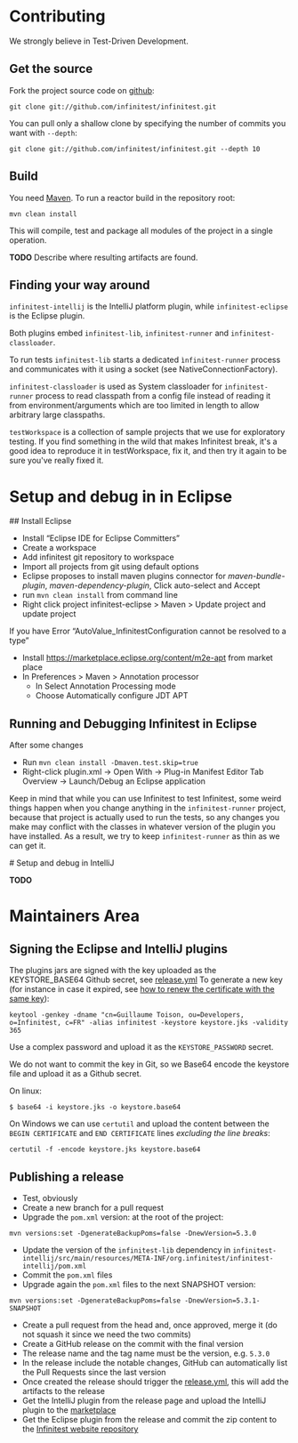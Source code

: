 # Contributing

We strongly believe in Test-Driven Development.

## Get the source

Fork the project source code on [github](https://github.com/infinitest/infinitest):

	git clone git://github.com/infinitest/infinitest.git

You can pull only a shallow clone by specifying the number of commits you want with `--depth`:

	git clone git://github.com/infinitest/infinitest.git --depth 10

## Build

You need [Maven](http://maven.apache.org/download.html). To run a reactor build in the repository root: 

	mvn clean install

This will compile, test and package all modules of the project in a single operation. 

**TODO** Describe where resulting artifacts are found.

## Finding your way around


`infinitest-intellij` is the IntelliJ platform plugin, while `infinitest-eclipse` is the Eclipse plugin.

Both plugins embed `infinitest-lib`, `infinitest-runner` and `infinitest-classloader`. 

To run tests `infinitest-lib` starts a dedicated `ìnfinitest-runner` process and communicates with it using a socket (see  NativeConnectionFactory).

`infinitest-classloader` is used as System classloader for `infinitest-runner` process to read classpath from a config file
 instead of reading it from environment/arguments which are too limited in length to allow arbitrary large classpaths.
 
`testWorkspace` is a collection of sample projects that we use for exploratory testing. If you find something in the wild that makes Infinitest break, it's a good idea to reproduce it in testWorkspace, fix it, and then try it again to be sure you've really fixed it.


# Setup and debug in in Eclipse

## Install Eclipse

* Install “Eclipse IDE for Eclipse Committers”
* Create a workspace
* Add infinitest git repository to workspace
* Import all projects from git using default options
* Eclipse proposes to install maven plugins connector for *maven-bundle-plugin*, *maven-dependency-plugin*, Click auto-select and Accept
* run `mvn clean install` from command line
* Right click project infinitest-eclipse > Maven > Update project and update project

If you have Error “AutoValue_InfinitestConfiguration cannot be resolved to a type”
* Install https://marketplace.eclipse.org/content/m2e-apt from market place
* In Preferences > Maven > Annotation processor
  * In Select Annotation Processing mode 
  * Choose Automatically configure JDT APT


## Running and Debugging Infinitest in Eclipse

After some changes
* Run `mvn clean install -Dmaven.test.skip=true`
* Right-click plugin.xml -> Open With -> Plug-in Manifest Editor Tab Overview -> Launch/Debug an Eclipse application

Keep in mind that while you can use Infinitest to test Infinitest, some weird things happen when you change anything in the `infinitest-runner` project, because that project is actually used to run the tests, so any changes you make may conflict with the classes in whatever version of the plugin you have installed. As a result, we try to keep `infinitest-runner` as thin as we can get it.

# Setup and debug in IntelliJ

**TODO** 

# Maintainers Area

## Signing the Eclipse and IntelliJ plugins

The plugins jars are signed with the key uploaded as the KEYSTORE_BASE64 Github secret, see [release.yml](.github/workflows/release.yml)
To generate a new key (for instance in case it expired, see [how to renew the certificate with the same key](https://xacmlinfo.org/2017/08/03/how-to-renew-self-signed-certificate-keeping-old-private-key/)):

`keytool -genkey -dname "cn=Guillaume Toison, ou=Developers, o=Infinitest, c=FR" -alias infinitest -keystore keystore.jks -validity 365`

Use a complex password and upload it as the `KEYSTORE_PASSWORD` secret.

We do not want to commit the key in Git, so we Base64 encode the keystore file and upload it as a Github secret. 

On linux:

`$ base64 -i keystore.jks -o keystore.base64`

On Windows we can use `certutil` and upload the content between the `BEGIN CERTIFICATE` and `END CERTIFICATE` lines *excluding the line breaks*:

`certutil -f -encode keystore.jks keystore.base64 `


## Publishing a release 

- Test, obviously
- Create a new branch for a pull request
- Upgrade the `pom.xml` version: at the root of the project: 

`
mvn versions:set -DgenerateBackupPoms=false -DnewVersion=5.3.0
`

- Update the version of the `infinitest-lib` dependency in `infinitest-intellij/src/main/resources/META-INF/org.infinitest/infinitest-intellij/pom.xml`
- Commit the `pom.xml` files
- Upgrade again the `pom.xml` files to the next SNAPSHOT version:

`
mvn versions:set -DgenerateBackupPoms=false -DnewVersion=5.3.1-SNAPSHOT
`

- Create a pull request from the head and, once approved, merge it (do not squash it since we need the two commits)
- Create a GitHub release on the commit with the final version
- The release name and the tag name must be the version, e.g. `5.3.0`
- In the release include the notable changes, GitHub can automatically list the Pull Requests since the last version
- Once created the release should trigger the [release.yml](.github/workflows/release.yml), this will add the artifacts to the release
- Get the IntelliJ plugin from the release page and upload the IntelliJ plugin to the [marketplace](https://plugins.jetbrains.com/plugin/3146-infinitest)
- Get the Eclipse plugin from the release and commit the zip content to the [Infinitest website repository](https://github.com/infinitest/infinitest.github.com)